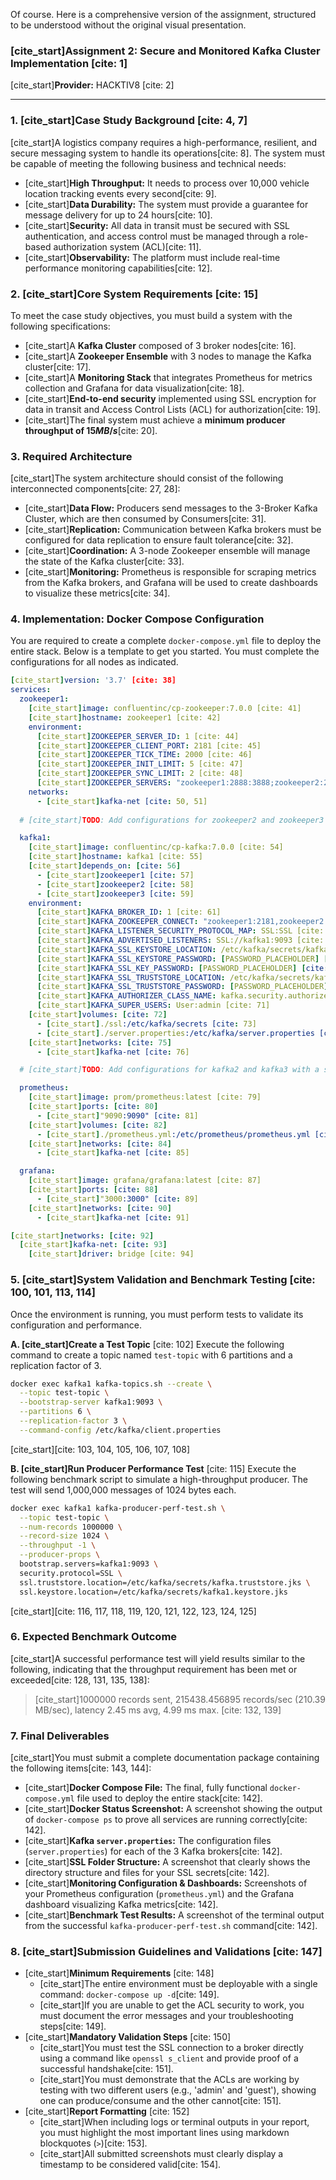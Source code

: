 Of course. Here is a comprehensive version of the assignment, structured to be understood without the original visual presentation.

### [cite\_start]**Assignment 2: Secure and Monitored Kafka Cluster Implementation** [cite: 1]

[cite\_start]**Provider:** HACKTIV8 [cite: 2]

-----

### **1. [cite\_start]Case Study Background** [cite: 4, 7]

[cite\_start]A logistics company requires a high-performance, resilient, and secure messaging system to handle its operations[cite: 8]. The system must be capable of meeting the following business and technical needs:

  * [cite\_start]**High Throughput:** It needs to process over 10,000 vehicle location tracking events every second[cite: 9].
  * [cite\_start]**Data Durability:** The system must provide a guarantee for message delivery for up to 24 hours[cite: 10].
  * [cite\_start]**Security:** All data in transit must be secured with SSL authentication, and access control must be managed through a role-based authorization system (ACL)[cite: 11].
  * [cite\_start]**Observability:** The platform must include real-time performance monitoring capabilities[cite: 12].

### **2. [cite\_start]Core System Requirements** [cite: 15]

To meet the case study objectives, you must build a system with the following specifications:

  * [cite\_start]A **Kafka Cluster** composed of 3 broker nodes[cite: 16].
  * [cite\_start]A **Zookeeper Ensemble** with 3 nodes to manage the Kafka cluster[cite: 17].
  * [cite\_start]A **Monitoring Stack** that integrates Prometheus for metrics collection and Grafana for data visualization[cite: 18].
  * [cite\_start]**End-to-end security** implemented using SSL encryption for data in transit and Access Control Lists (ACL) for authorization[cite: 19].
  * [cite\_start]The final system must achieve a **minimum producer throughput of $15MB/s$**[cite: 20].

### **3. Required Architecture**

[cite\_start]The system architecture should consist of the following interconnected components[cite: 27, 28]:

  * [cite\_start]**Data Flow:** Producers send messages to the 3-Broker Kafka Cluster, which are then consumed by Consumers[cite: 31].
  * [cite\_start]**Replication:** Communication between Kafka brokers must be configured for data replication to ensure fault tolerance[cite: 32].
  * [cite\_start]**Coordination:** A 3-node Zookeeper ensemble will manage the state of the Kafka cluster[cite: 33].
  * [cite\_start]**Monitoring:** Prometheus is responsible for scraping metrics from the Kafka brokers, and Grafana will be used to create dashboards to visualize these metrics[cite: 34].

### **4. Implementation: Docker Compose Configuration**

You are required to create a complete `docker-compose.yml` file to deploy the entire stack. Below is a template to get you started. You must complete the configurations for all nodes as indicated.

```yaml
[cite_start]version: '3.7' [cite: 38]
services:
  zookeeper1:
    [cite_start]image: confluentinc/cp-zookeeper:7.0.0 [cite: 41]
    [cite_start]hostname: zookeeper1 [cite: 42]
    environment:
      [cite_start]ZOOKEEPER_SERVER_ID: 1 [cite: 44]
      [cite_start]ZOOKEEPER_CLIENT_PORT: 2181 [cite: 45]
      [cite_start]ZOOKEEPER_TICK_TIME: 2000 [cite: 46]
      [cite_start]ZOOKEEPER_INIT_LIMIT: 5 [cite: 47]
      [cite_start]ZOOKEEPER_SYNC_LIMIT: 2 [cite: 48]
      [cite_start]ZOOKEEPER_SERVERS: "zookeeper1:2888:3888;zookeeper2:2888:3888;zookeeper3:2888:3888" [cite: 49]
    networks:
      - [cite_start]kafka-net [cite: 50, 51]
  
  # [cite_start]TODO: Add configurations for zookeeper2 and zookeeper3 with a similar config. [cite: 52]

  kafka1:
    [cite_start]image: confluentinc/cp-kafka:7.0.0 [cite: 54]
    [cite_start]hostname: kafka1 [cite: 55]
    [cite_start]depends_on: [cite: 56]
      - [cite_start]zookeeper1 [cite: 57]
      - [cite_start]zookeeper2 [cite: 58]
      - [cite_start]zookeeper3 [cite: 59]
    environment:
      [cite_start]KAFKA_BROKER_ID: 1 [cite: 61]
      [cite_start]KAFKA_ZOOKEEPER_CONNECT: "zookeeper1:2181,zookeeper2:2181,zookeeper3:2181" [cite: 62]
      [cite_start]KAFKA_LISTENER_SECURITY_PROTOCOL_MAP: SSL:SSL [cite: 63]
      [cite_start]KAFKA_ADVERTISED_LISTENERS: SSL://kafka1:9093 [cite: 64]
      [cite_start]KAFKA_SSL_KEYSTORE_LOCATION: /etc/kafka/secrets/kafka1.keystore.jks [cite: 65]
      [cite_start]KAFKA_SSL_KEYSTORE_PASSWORD: [PASSWORD_PLACEHOLDER] [cite: 66]
      [cite_start]KAFKA_SSL_KEY_PASSWORD: [PASSWORD_PLACEHOLDER] [cite: 67]
      [cite_start]KAFKA_SSL_TRUSTSTORE_LOCATION: /etc/kafka/secrets/kafka.truststore.jks [cite: 68]
      [cite_start]KAFKA_SSL_TRUSTSTORE_PASSWORD: [PASSWORD_PLACEHOLDER] [cite: 69]
      [cite_start]KAFKA_AUTHORIZER_CLASS_NAME: kafka.security.authorizer.AclAuthorizer [cite: 70]
      [cite_start]KAFKA_SUPER_USERS: User:admin [cite: 71]
    [cite_start]volumes: [cite: 72]
      - [cite_start]./ssl:/etc/kafka/secrets [cite: 73]
      - [cite_start]./server.properties:/etc/kafka/server.properties [cite: 74]
    [cite_start]networks: [cite: 75]
      - [cite_start]kafka-net [cite: 76]

  # [cite_start]TODO: Add configurations for kafka2 and kafka3 with a similar config. [cite: 77]

  prometheus:
    [cite_start]image: prom/prometheus:latest [cite: 79]
    [cite_start]ports: [cite: 80]
      - [cite_start]"9090:9090" [cite: 81]
    [cite_start]volumes: [cite: 82]
      - [cite_start]./prometheus.yml:/etc/prometheus/prometheus.yml [cite: 83]
    [cite_start]networks: [cite: 84]
      - [cite_start]kafka-net [cite: 85]

  grafana:
    [cite_start]image: grafana/grafana:latest [cite: 87]
    [cite_start]ports: [cite: 88]
      - [cite_start]"3000:3000" [cite: 89]
    [cite_start]networks: [cite: 90]
      - [cite_start]kafka-net [cite: 91]

[cite_start]networks: [cite: 92]
  [cite_start]kafka-net: [cite: 93]
    [cite_start]driver: bridge [cite: 94]
```

### **5. [cite\_start]System Validation and Benchmark Testing** [cite: 100, 101, 113, 114]

Once the environment is running, you must perform tests to validate its configuration and performance.

**A. [cite\_start]Create a Test Topic** [cite: 102]
Execute the following command to create a topic named `test-topic` with 6 partitions and a replication factor of 3.

```bash
docker exec kafka1 kafka-topics.sh --create \
  --topic test-topic \
  --bootstrap-server kafka1:9093 \
  --partitions 6 \
  --replication-factor 3 \
  --command-config /etc/kafka/client.properties
```

[cite\_start][cite: 103, 104, 105, 106, 107, 108]

**B. [cite\_start]Run Producer Performance Test** [cite: 115]
Execute the following benchmark script to simulate a high-throughput producer. The test will send 1,000,000 messages of 1024 bytes each.

```bash
docker exec kafka1 kafka-producer-perf-test.sh \
  --topic test-topic \
  --num-records 1000000 \
  --record-size 1024 \
  --throughput -1 \
  --producer-props \
  bootstrap.servers=kafka1:9093 \
  security.protocol=SSL \
  ssl.truststore.location=/etc/kafka/secrets/kafka.truststore.jks \
  ssl.keystore.location=/etc/kafka/secrets/kafka1.keystore.jks
```

[cite\_start][cite: 116, 117, 118, 119, 120, 121, 122, 123, 124, 125]

### **6. Expected Benchmark Outcome**

[cite\_start]A successful performance test will yield results similar to the following, indicating that the throughput requirement has been met or exceeded[cite: 128, 131, 135, 138]:

> [cite\_start]1000000 records sent, 215438.456895 records/sec (210.39 MB/sec), latency 2.45 ms avg, 4.99 ms max. [cite: 132, 139]

### **7. Final Deliverables**

[cite\_start]You must submit a complete documentation package containing the following items[cite: 143, 144]:

  * [cite\_start]**Docker Compose File:** The final, fully functional `docker-compose.yml` file used to deploy the entire stack[cite: 142].
  * [cite\_start]**Docker Status Screenshot:** A screenshot showing the output of `docker-compose ps` to prove all services are running correctly[cite: 142].
  * [cite\_start]**Kafka `server.properties`:** The configuration files (`server.properties`) for each of the 3 Kafka brokers[cite: 142].
  * [cite\_start]**SSL Folder Structure:** A screenshot that clearly shows the directory structure and files for your SSL secrets[cite: 142].
  * [cite\_start]**Monitoring Configuration & Dashboards:** Screenshots of your Prometheus configuration (`prometheus.yml`) and the Grafana dashboard visualizing Kafka metrics[cite: 142].
  * [cite\_start]**Benchmark Test Results:** A screenshot of the terminal output from the successful `kafka-producer-perf-test.sh` command[cite: 142].

### **8. [cite\_start]Submission Guidelines and Validations** [cite: 147]

  * [cite\_start]**Minimum Requirements** [cite: 148]
      * [cite\_start]The entire environment must be deployable with a single command: `docker-compose up -d`[cite: 149].
      * [cite\_start]If you are unable to get the ACL security to work, you must document the error messages and your troubleshooting steps[cite: 149].
  * [cite\_start]**Mandatory Validation Steps** [cite: 150]
      * [cite\_start]You must test the SSL connection to a broker directly using a command like `openssl s_client` and provide proof of a successful handshake[cite: 151].
      * [cite\_start]You must demonstrate that the ACLs are working by testing with two different users (e.g., 'admin' and 'guest'), showing one can produce/consume and the other cannot[cite: 151].
  * [cite\_start]**Report Formatting** [cite: 152]
      * [cite\_start]When including logs or terminal outputs in your report, you must highlight the most important lines using markdown blockquotes (`>`)[cite: 153].
      * [cite\_start]All submitted screenshots must clearly display a timestamp to be considered valid[cite: 154].
